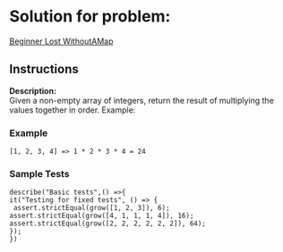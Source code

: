 # Solution for problem:

[Beginner Lost WithoutAMap](https://www.codewars.com/kata/57f781872e3d8ca2a000007e/)

## Instructions

**Description:**  
Given a non-empty array of integers, return the result of multiplying the values together in order. Example:

### Example

```plaintext
[1, 2, 3, 4] => 1 * 2 * 3 * 4 = 24
```

### Sample Tests

```plaintext
describe("Basic tests",() =>{
it("Testing for fixed tests", () => {
 assert.strictEqual(grow([1, 2, 3]), 6);
assert.strictEqual(grow([4, 1, 1, 1, 4]), 16);
assert.strictEqual(grow([2, 2, 2, 2, 2, 2]), 64);
});
})
```
